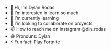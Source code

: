 - 👋 Hi, I’m Dylan Rodas 
- 👀 I’m interested in learn so much
- 🌱 I’m currently learning 
- 💞️ I’m looking to collaborate on proyects
- 📫 How to reach me on instagram @dln_rodas
- 😄 Pronouns: Dylan
- ⚡ Fun fact: Play Fortnite

<!---
dylshub/dylshub is a ✨ special ✨ repository because its `README.md` (this file) appears on your GitHub profile.
You can click the Preview link to take a look at your changes.
--->
